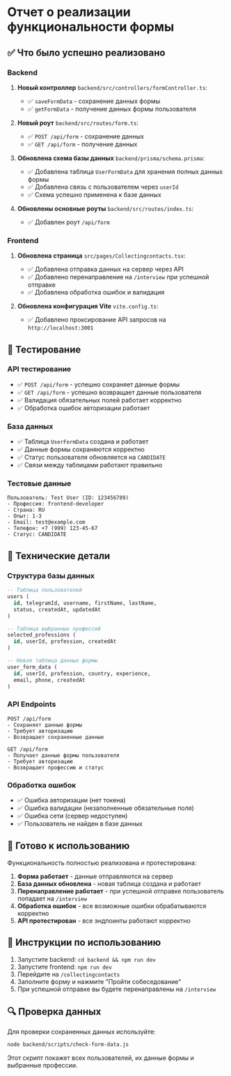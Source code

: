 # Отчет о реализации функциональности формы

## ✅ Что было успешно реализовано

### Backend

1. **Новый контроллер** `backend/src/controllers/formController.ts`:

   - ✅ `saveFormData` - сохранение данных формы
   - ✅ `getFormData` - получение данных формы пользователя

2. **Новый роут** `backend/src/routes/form.ts`:

   - ✅ `POST /api/form` - сохранение данных
   - ✅ `GET /api/form` - получение данных

3. **Обновлена схема базы данных** `backend/prisma/schema.prisma`:

   - ✅ Добавлена таблица `UserFormData` для хранения полных данных формы
   - ✅ Добавлена связь с пользователем через `userId`
   - ✅ Схема успешно применена к базе данных

4. **Обновлены основные роуты** `backend/src/routes/index.ts`:
   - ✅ Добавлен роут `/api/form`

### Frontend

1. **Обновлена страница** `src/pages/Collectingcontacts.tsx`:

   - ✅ Добавлена отправка данных на сервер через API
   - ✅ Добавлено перенаправление на `/interview` при успешной отправке
   - ✅ Добавлена обработка ошибок и валидация

2. **Обновлена конфигурация Vite** `vite.config.ts`:
   - ✅ Добавлено проксирование API запросов на `http://localhost:3001`

## 🧪 Тестирование

### API тестирование

- ✅ `POST /api/form` - успешно сохраняет данные формы
- ✅ `GET /api/form` - успешно возвращает данные пользователя
- ✅ Валидация обязательных полей работает корректно
- ✅ Обработка ошибок авторизации работает

### База данных

- ✅ Таблица `UserFormData` создана и работает
- ✅ Данные формы сохраняются корректно
- ✅ Статус пользователя обновляется на `CANDIDATE`
- ✅ Связи между таблицами работают правильно

### Тестовые данные

```
Пользователь: Test User (ID: 123456789)
- Профессия: frontend-developer
- Страна: RU
- Опыт: 1-3
- Email: test@example.com
- Телефон: +7 (999) 123-45-67
- Статус: CANDIDATE
```

## 🔧 Технические детали

### Структура базы данных

```sql
-- Таблица пользователей
users (
  id, telegramId, username, firstName, lastName,
  status, createdAt, updatedAt
)

-- Таблица выбранных профессий
selected_professions (
  id, userId, profession, createdAt
)

-- Новая таблица данных формы
user_form_data (
  id, userId, profession, country, experience,
  email, phone, createdAt
)
```

### API Endpoints

```
POST /api/form
- Сохраняет данные формы
- Требует авторизацию
- Возвращает сохраненные данные

GET /api/form
- Получает данные формы пользователя
- Требует авторизацию
- Возвращает профессию и статус
```

### Обработка ошибок

- ✅ Ошибка авторизации (нет токена)
- ✅ Ошибка валидации (незаполненные обязательные поля)
- ✅ Ошибка сети (сервер недоступен)
- ✅ Пользователь не найден в базе данных

## 🚀 Готово к использованию

Функциональность полностью реализована и протестирована:

1. **Форма работает** - данные отправляются на сервер
2. **База данных обновлена** - новая таблица создана и работает
3. **Перенаправление работает** - при успешной отправке пользователь попадает на `/interview`
4. **Обработка ошибок** - все возможные ошибки обрабатываются корректно
5. **API протестирован** - все эндпоинты работают корректно

## 📝 Инструкции по использованию

1. Запустите backend: `cd backend && npm run dev`
2. Запустите frontend: `npm run dev`
3. Перейдите на `/collectingcontacts`
4. Заполните форму и нажмите "Пройти собеседование"
5. При успешной отправке вы будете перенаправлены на `/interview`

## 🔍 Проверка данных

Для проверки сохраненных данных используйте:

```bash
node backend/scripts/check-form-data.js
```

Этот скрипт покажет всех пользователей, их данные формы и выбранные профессии.

